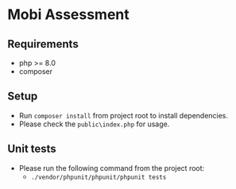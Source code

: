 # Mobi Assessment

## Requirements
* php >= 8.0
* composer

## Setup
* Run `composer install` from project root to install dependencies.
* Please check the `public\index.php` for usage.

## Unit tests
* Please run the following command from the project root:
  * `./vendor/phpunit/phpunit/phpunit tests`